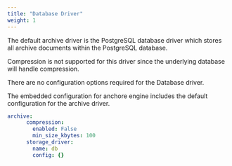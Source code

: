```yaml
---
title: "Database Driver"
weight: 1
---
```


The default archive driver is the PostgreSQL database driver which stores all archive documents within the PostgreSQL database.

Compression is not supported for this driver since the underlying database will handle compression.

There are no configuration options required for the Database driver.

The embedded configuration for anchore engine includes the default configuration for the archive driver.

```YAML
archive:
      compression:
        enabled: False
        min_size_kbytes: 100
      storage_driver:
        name: db
        config: {}
```

